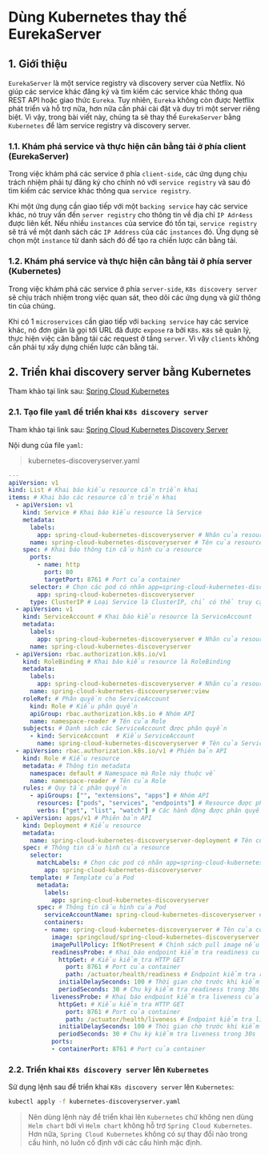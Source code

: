 # Dùng Kubernetes thay thế EurekaServer
## 1. Giới thiệu
`EurekaServer` là một service registry và discovery server của Netflix. Nó giúp các service khác đăng ký và tìm kiếm các service khác thông qua REST API hoặc giao thức `Eureka`. Tuy nhiên, `Eureka` không còn được Netflix phát triển và hỗ trợ nữa, hơn nữa cần phải cài đặt và duy trì một server riêng biệt. Vì vậy, trong bài viết này, chúng ta sẽ thay thế `EurekaServer` bằng `Kubernetes` để làm service registry và discovery server.

### 1.1. Khám phá service và thực hiện cân bằng tải ở phía client (EurekaServer)
Trong việc khám phá các service ở phía `client-side`, các ứng dụng chịu trách nhiệm phải tự đăng ký cho chính nó với `service registry` và sau đó tìm kiếm các service khác thông qua `service registry`. 

Khi một ứng dụng cần giao tiếp với một `backing service` hay các service khác, nó truy vấn đến `server registry` cho thông tin về địa chỉ `IP Adr4ess` được liên kết. Nếu nhiều `instances` của service đó tồn tại, `service registry` sẽ trả về một danh sách các `IP Address` của các `instances` đó. Ứng dụng sẽ chọn một `instance` từ danh sách đó để tạo ra chiến lược cân bằng tải.

### 1.2. Khám phá service và thực hiện cân bằng tải ở phía server (Kubernetes)
Trong việc khám phá các service ở phía `server-side`, `K8s discovery server` sẽ chịu trách nhiệm trong việc quan sát, theo dõi các ứng dụng và giữ thông tin của chúng.

Khi có 1 `microservices` cần giao tiếp với `backing service` hay các service khác, nó đơn giản là gọi tới URL đã được `expose` ra bởi `K8s`. `K8s` sẽ quản lý, thực hiện việc cân bằng tải các request ở tầng `server`. Vì vậy `clients` không cần phải tự xấy dựng chiến lược cân bằng tải.

## 2. Triển khai discovery server bằng Kubernetes
Tham khảo tại link sau: [Spring Cloud Kubernetes](https://docs.spring.io/spring-cloud-kubernetes/reference/)

### 2.1. Tạo file `yaml` để triển khai `K8s discovery server`
Tham khảo tại link sau: [Spring Cloud Kubernetes Discovery Server](https://docs.spring.io/spring-cloud-kubernetes/reference/spring-cloud-kubernetes-discoveryserver.html)

Nội dung của file `yaml`:
> kubernetes-discoveryserver.yaml
```yaml
---
apiVersion: v1
kind: List # Khai báo kiểu resource cần triển khai
items: # Khai báo các resource cần triển khai
  - apiVersion: v1  
    kind: Service # Khai báo kiểu resource là Service
    metadata: 
      labels:
        app: spring-cloud-kubernetes-discoveryserver # Nhãn của resource
      name: spring-cloud-kubernetes-discoveryserver # Tên của resource
    spec: # Khai báo thông tin cấu hình của resource
      ports:
        - name: http
          port: 80
          targetPort: 8761 # Port của container 
      selector: # Chọn các pod có nhãn app=spring-cloud-kubernetes-discoveryserver
        app: spring-cloud-kubernetes-discoveryserver 
      type: ClusterIP # Loại Service là ClusterIP, chỉ có thể truy cập từ trong cluster
  - apiVersion: v1 
    kind: ServiceAccount # Khai báo kiểu resource là ServiceAccount
    metadata: 
      labels:
        app: spring-cloud-kubernetes-discoveryserver # Nhãn của resource
      name: spring-cloud-kubernetes-discoveryserver 
  - apiVersion: rbac.authorization.k8s.io/v1 
    kind: RoleBinding # Khai báo kiểu resource là RoleBinding
    metadata:
      labels:
        app: spring-cloud-kubernetes-discoveryserver # Nhãn của resource
      name: spring-cloud-kubernetes-discoveryserver:view
    roleRef: # Phân quyền cho ServiceAccount
      kind: Role # Kiểu phân quyền
      apiGroup: rbac.authorization.k8s.io # Nhóm API
      name: namespace-reader # Tên của Role
    subjects: # Danh sách các ServiceAccount được phân quyền
      - kind: ServiceAccount  # Kiểu ServiceAccount
        name: spring-cloud-kubernetes-discoveryserver # Tên của ServiceAccount được phân quyền
  - apiVersion: rbac.authorization.k8s.io/v1 # Phiên bản API
    kind: Role # Kiểu resource
    metadata: # Thông tin metadata
      namespace: default # Namespace mà Role này thuộc về
      name: namespace-reader # Tên của Role
    rules: # Quy tắc phân quyền
      - apiGroups: ["", "extensions", "apps"] # Nhóm API
        resources: ["pods", "services", "endpoints"] # Resource được phân quyền
        verbs: ["get", "list", "watch"] # Các hành động được phân quyền 
  - apiVersion: apps/v1 # Phiên bản API
    kind: Deployment # Kiểu resource
    metadata:
      name: spring-cloud-kubernetes-discoveryserver-deployment # Tên của resource
    spec: # Thông tin cấu hình của resource
      selector:
        matchLabels: # Chọn các pod có nhãn app=spring-cloud-kubernetes-discoveryserver
          app: spring-cloud-kubernetes-discoveryserver 
      template: # Template của Pod
        metadata:
          labels:
            app: spring-cloud-kubernetes-discoveryserver  
        spec: # Thông tin cấu hình của Pod
          serviceAccountName: spring-cloud-kubernetes-discoveryserver # Tên của ServiceAccount
          containers: 
          - name: spring-cloud-kubernetes-discoveryserver # Tên của container
            image: springcloud/spring-cloud-kubernetes-discoveryserver:3.1.0 # Image của container, pull từ Docker Hub
            imagePullPolicy: IfNotPresent # Chính sách pull image nếu chưa có trên node
            readinessProbe: # Khai báo endpoint kiểm tra readiness của container, nếu container check fail thì sẽ restart container cho đến khi check pass
              httpGet: # Kiểu kiểm tra HTTP GET
                port: 8761 # Port của container
                path: /actuator/health/readiness # Endpoint kiểm tra readiness
              initialDelaySeconds: 100 # Thời gian chờ trước khi kiểm tra readiness
              periodSeconds: 30 # Chu kỳ kiểm tra readiness trong 30s
            livenessProbe: # Khai báo endpoint kiểm tra liveness của container, nếu container check fail thì sẽ restart container cho đến khi check pass
              httpGet: # Kiểu kiểm tra HTTP GET
                port: 8761 # Port của container
                path: /actuator/health/liveness # Endpoint kiểm tra liveness
              initialDelaySeconds: 100 # Thời gian chờ trước khi kiểm tra liveless
              periodSeconds: 30 # Chu kỳ kiểm tra liveness trong 30s
            ports: 
            - containerPort: 8761 # Port của container
```

### 2.2. Triển khai `K8s discovery server` lên `Kubernetes`
Sử dụng lệnh sau để triển khai `K8s discovery server` lên `Kubernetes`:
```bash
kubectl apply -f kubernetes-discoveryserver.yaml
```

> Nên dùng lệnh này để triển khai lên `Kubernetes` chứ không nen dùng `Helm chart` bởi vì `Helm chart` không hỗ trợ `Spring Cloud Kubernetes`. Hơn nữa, `Spring Cloud Kubernetes` không có sự thay đổi nào trong cấu hình, nó luôn cố định với các cấu hình mặc định.